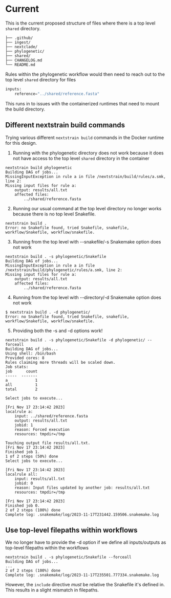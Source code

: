 # Current

This is the current proposed structure of files where there is a top level
`shared` directory.

```
├── .github/
├── ingest/
├── nextclade/
├── phylogenetic/
├── shared/
├── CHANGELOG.md
└── README.md
```

Rules within the phylogenetic workflow would then need to reach out to the top level
`shared` directory for files

```python
inputs:
    reference="../shared/reference.fasta"
```

This runs in to issues with the containerized runtimes that need to mount the
build directory.


## Different nextstrain build commands

Trying various different `nextstrain build` commands in the Docker runtime for this design.

1. Running with the phylogenetic directory does not work because it does not have access to the
top level `shared` directory in the container
```
nextstrain build phylogenetic
Building DAG of jobs...
MissingInputException in rule a in file /nextstrain/build/rules/a.smk, line 2:
Missing input files for rule a:
    output: results/all.txt
    affected files:
        ../shared/reference.fasta
```

2. Running our usual command at the top level directory no longer works because there is no top level Snakefile.

```
nextstrain build .
Error: no Snakefile found, tried Snakefile, snakefile, workflow/Snakefile, workflow/snakefile.
```

3. Running from the top level with --snakefile/-s Snakemake option does not work
```
nextstrain build . -s phylogenetic/Snakefile
Building DAG of jobs...
MissingInputException in rule a in file /nextstrain/build/phylogenetic/rules/a.smk, line 2:
Missing input files for rule a:
    output: results/all.txt
    affected files:
        ../shared/reference.fasta
```

4. Running from the top level with --directory/-d Snakemake option does not work
```
$ nextstrain build . -d phylogenetic/
Error: no Snakefile found, tried Snakefile, snakefile, workflow/Snakefile, workflow/snakefile.
```

5. Providing both the -s and -d options work!
```
nextstrain build . -s phylogenetic/Snakefile -d phylogenetic/ --forceall
Building DAG of jobs...
Using shell: /bin/bash
Provided cores: 8
Rules claiming more threads will be scaled down.
Job stats:
job      count
-----  -------
a            1
all          1
total        2

Select jobs to execute...

[Fri Nov 17 23:14:42 2023]
localrule a:
    input: ../shared/reference.fasta
    output: results/all.txt
    jobid: 1
    reason: Forced execution
    resources: tmpdir=/tmp

Touching output file results/all.txt.
[Fri Nov 17 23:14:42 2023]
Finished job 1.
1 of 2 steps (50%) done
Select jobs to execute...

[Fri Nov 17 23:14:42 2023]
localrule all:
    input: results/all.txt
    jobid: 0
    reason: Input files updated by another job: results/all.txt
    resources: tmpdir=/tmp

[Fri Nov 17 23:14:42 2023]
Finished job 0.
2 of 2 steps (100%) done
Complete log: .snakemake/log/2023-11-17T231442.159506.snakemake.log
```

## Use top-level filepaths within workflows

We no longer have to provide the -d option if we define all inputs/outputs as
top-level filepaths within the workflows

```
nextstrain build . -s phylogenetic/Snakefile --forceall
Building DAG of jobs...
...
2 of 2 steps (100%) done
Complete log: .snakemake/log/2023-11-17T235501.777334.snakemake.log
```

However, the `include` directive _must_ be relative the Snakefile it's defined in.
This results in a slight mismatch in filepaths.
